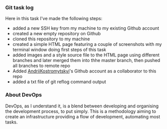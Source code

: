 ### Git task log

Here in this task I've made the following steps:
* added a new SSH key from my machine to my existing Github account
* created a new empty repository on Github
* cloned this repository to my machine
* created a simple HTML page featuring a couple of screenshots with my terminal window doing first steps of this task
* added images and a style source file to the HTML page using different branches and later merged them into thhe master branch, then pushed all branches to remote repo
* Added [AndriiKostromytskyi](https://github.com/AndriiKostromytskyi)'s Github account as a collaborator to this repo
* added a txt file of git reflog command output

### About DevOps

DevOps, as I understand it, is a blend between developing and organising the development process, to put simply. This is a methodology aiming to create an infrastructure providing a flow of development, automating most tasks.